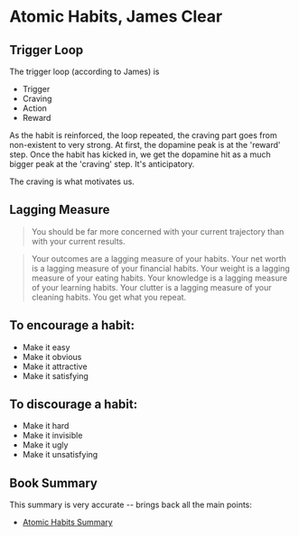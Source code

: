 ﻿# Atomic Habits, James Clear



## Trigger Loop

The trigger loop (according to James) is

* Trigger
* Craving
* Action
* Reward


As the habit is reinforced, the loop repeated, the craving part goes from non-existent to very strong. At first, the dopamine peak is at the 'reward' step. Once the habit has kicked in, we get the dopamine hit as a much bigger peak at the 'craving' step. It's anticipatory.

The craving is what motivates us.


## Lagging Measure


> You should be far more concerned with your current trajectory than with your current results.

> Your outcomes are a lagging measure of your habits. Your net worth is a lagging measure of your financial habits. Your weight is a lagging measure of your eating habits. Your knowledge is a lagging measure of your learning habits. Your clutter is a lagging measure of your cleaning habits. You get what you repeat.




## To encourage a habit:



* Make it easy
* Make it obvious
* Make it attractive
* Make it satisfying


## To discourage a habit:

* Make it hard
* Make it invisible
* Make it ugly
* Make it unsatisfying



## Book Summary

This summary is very accurate -- brings back all the main points:

* [Atomic Habits Summary](https://www.samuelthomasdavies.com/book-summaries/self-help/atomic-habits/)